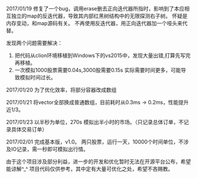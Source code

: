 2017/01/19
修复了一个bug，调用erase删去正向迭代器所指时，影响到了本应相互独立的map的反迭代器，导致其内部红黑树结构中的无限探测右子树。
怀疑是内存变动，和map源码有关。
不再使用反迭代器，用正向迭代器加一个哑头来代替。

发现两个问题需要解决：
1. 把代码从clion环境移植到Windows下的vs2015中，发现大量出错,打算先写完再移植。
2. 一次模拟1000股票需要0.04s,3000股需要0.15s 实际需要时间更多，可能导致模拟时间过长。

2017/01/20
为了优化效率，将部分容器改成数组

2017/01/21
将vector全部换成普通数组，目前耗时从0.3ms -> 0.2ms，性能提升近1/3。

2017/01/23
以半秒为单位，270s 模拟出半小时的市场。（只记录总体订单，不记录具体交易订单）

2017/02/01
完成基本版，v1.0。
两只股票，运行一天，10000个时间单位，不涉及IO记录，需一秒即可模拟出行情。




由于这个项目涉及部分利益，进一步的开发和优化暂时无法在开源平台公布，希望能谅解^_^
项目代码仅供参考，其中定有大量可优化之处，希望不吝赐教。

